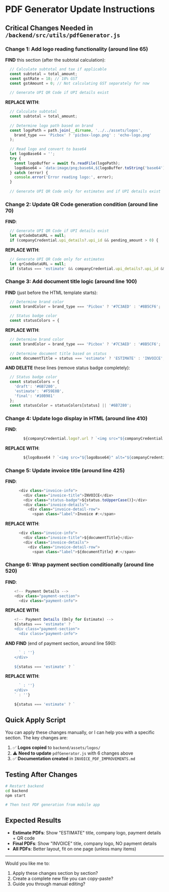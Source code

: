 # PDF Generator Update Instructions

## Critical Changes Needed in `/backend/src/utils/pdfGenerator.js`

### Change 1: Add logo reading functionality (around line 65)

**FIND** this section (after the subtotal calculation):
```javascript
  // Calculate subtotal and tax if applicable
  const subtotal = total_amount;
  const gstRate = 18; // 18% GST
  const gstAmount = 0; // Not calculating GST separately for now
  
  // Generate UPI QR Code if UPI details exist
```

**REPLACE WITH**:
```javascript
  // Calculate subtotal
  const subtotal = total_amount;
  
  // Determine logo path based on brand
  const logoPath = path.join(__dirname, '../../assets/logos', 
    brand_type === 'Picbox' ? 'picbox-logo.png' : 'echo-logo.png'
  );
  
  // Read logo and convert to base64
  let logoBase64 = '';
  try {
    const logoBuffer = await fs.readFile(logoPath);
    logoBase64 = `data:image/png;base64,${logoBuffer.toString('base64')}`;
  } catch (error) {
    console.error('Error reading logo:', error);
  }
  
  // Generate UPI QR Code only for estimates and if UPI details exist
```

### Change 2: Update QR Code generation condition (around line 70)

**FIND**:
```javascript
  // Generate UPI QR Code if UPI details exist
  let qrCodeDataURL = null;
  if (companyCredential.upi_details?.upi_id && pending_amount > 0) {
```

**REPLACE WITH**:
```javascript
  // Generate UPI QR Code only for estimates
  let qrCodeDataURL = null;
  if (status === 'estimate' && companyCredential.upi_details?.upi_id && pending_amount > 0) {
```

### Change 3: Add document title logic (around line 100)

**FIND** (just before the HTML template starts):
```javascript
  // Determine brand color
  const brandColor = brand_type === 'Picbox' ? '#7C3AED' : '#8B5CF6';
  
  // Status badge color
  const statusColors = {
```

**REPLACE WITH**:
```javascript
  // Determine brand color
  const brandColor = brand_type === 'Picbox' ? '#7C3AED' : '#8B5CF6';
  
  // Determine document title based on status
  const documentTitle = status === 'estimate' ? 'ESTIMATE' : 'INVOICE';
```

**AND DELETE** these lines (remove status badge completely):
```javascript
  // Status badge color
  const statusColors = {
    'draft': '#6B7280',
    'estimate': '#F59E0B',
    'final': '#10B981'
  };
  const statusColor = statusColors[status] || '#6B7280';
```

### Change 4: Update logo display in HTML (around line 410)

**FIND**:
```javascript
        ${companyCredential.logo?.url ? `<img src="${companyCredential.logo.url}" alt="${companyCredential.display_name}" class="company-logo">` : `<div class="company-name">${companyCredential.display_name}</div>`}
```

**REPLACE WITH**:
```javascript
        ${logoBase64 ? `<img src="${logoBase64}" alt="${companyCredential.display_name}" class="company-logo">` : `<div class="company-name">${companyCredential.display_name}</div>`}
```

### Change 5: Update invoice title (around line 425)

**FIND**:
```javascript
      <div class="invoice-info">
        <div class="invoice-title">INVOICE</div>
        <div class="status-badge">${status.toUpperCase()}</div>
        <div class="invoice-details">
          <div class="invoice-detail-row">
            <span class="label">Invoice #:</span>
```

**REPLACE WITH**:
```javascript
      <div class="invoice-info">
        <div class="invoice-title">${documentTitle}</div>
        <div class="invoice-details">
          <div class="invoice-detail-row">
            <span class="label">${documentTitle} #:</span>
```

### Change 6: Wrap payment section conditionally (around line 520)

**FIND**:
```javascript
    <!-- Payment Details -->
    <div class="payment-section">
      <div class="payment-info">
```

**REPLACE WITH**:
```javascript
    <!-- Payment Details (Only for Estimate) -->
    ${status === 'estimate' ? `
    <div class="payment-section">
      <div class="payment-info">
```

**AND FIND** (end of payment section, around line 590):
```javascript
      ` : ''}
    </div>
    
    ${status === 'estimate' ? `
```

**REPLACE WITH**:
```javascript
      ` : ''}
    </div>
    ` : ''}
    
    ${status === 'estimate' ? `
```

## Quick Apply Script

You can apply these changes manually, or I can help you with a specific section. The key changes are:

1. ✅ **Logos copied** to `backend/assets/logos/`
2. ⚠️ **Need to update** `pdfGenerator.js` with 6 changes above
3. ✅ **Documentation created** in `INVOICE_PDF_IMPROVEMENTS.md`

## Testing After Changes

```bash
# Restart backend
cd backend
npm start

# Then test PDF generation from mobile app
```

## Expected Results

- **Estimate PDFs**: Show "ESTIMATE" title, company logo, payment details + QR code
- **Final PDFs**: Show "INVOICE" title, company logo, NO payment details
- **All PDFs**: Better layout, fit on one page (unless many items)

---

Would you like me to:
1. Apply these changes section by section?
2. Create a complete new file you can copy-paste?
3. Guide you through manual editing?
